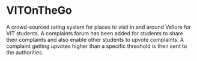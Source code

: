 # VITOnTheGo
A crowd-sourced rating system for places to visit in and around Vellore for VIT students.
A complaints forum has been added for students to share their complaints and also enable other students to upvote complaints.
A complaint getting upvotes higher than a specific threshold is then sent to the authorities. 
